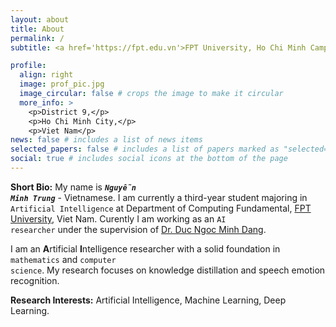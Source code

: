 ```yaml
---
layout: about
title: About
permalink: /
subtitle: <a href='https://fpt.edu.vn'>FPT University, Ho Chi Minh Campus.</a>

profile:
  align: right
  image: prof_pic.jpg
  image_circular: false # crops the image to make it circular
  more_info: >
    <p>District 9,</p>
    <p>Ho Chi Minh City,</p>
    <p>Viet Nam</p>
news: false # includes a list of news items
selected_papers: false # includes a list of papers marked as "selected={true}"
social: true # includes social icons at the bottom of the page
---
```


**Short Bio:** My name is **<code><b><i>Nguyễn Minh Trung</i></b></code>** - Vietnamese. I am currently a third-year student majoring in <code>Artificial Intelligence</code> at Department of Computing Fundamental, <a href="https://fpt.edu.vn">FPT University</a>, Viet Nam. Curently I am working as an <code>AI researcher</code> under the supervision of <a href="https://dnmduc.github.io/">Dr. Duc Ngoc Minh Dang</a>. 

I am an <b>A</b>rtificial <b>I</b>ntelligence researcher with a solid foundation in <code>mathematics</code> and <code>computer science</code>. My research focuses on knowledge distillation and speech emotion recognition.

**Research Interests:** Artificial Intelligence, Machine Learning, Deep Learning.